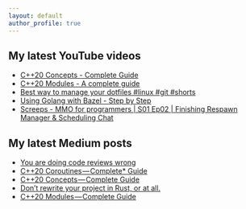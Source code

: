 ```yaml
---
layout: default
author_profile: true
---
```


## My latest YouTube videos

<!--START_SECTION:youtube-->
* [C++20 Concepts  - Complete Guide](https:&#x2F;&#x2F;www.youtube.com&#x2F;watch?v&#x3D;1So7onMFxJM)
* [C++20 Modules - A complete guide](https:&#x2F;&#x2F;www.youtube.com&#x2F;watch?v&#x3D;WRCwciJ5MTE)
* [Best way to manage your dotfiles #linux #git #shorts](https:&#x2F;&#x2F;www.youtube.com&#x2F;watch?v&#x3D;LHrB4TcU1JM)
* [Using Golang with Bazel - Step by Step](https:&#x2F;&#x2F;www.youtube.com&#x2F;watch?v&#x3D;mXLrk0ipwz4)
* [Screeps - MMO for programmers | S01 Ep02 | Finishing Respawn Manager &amp; Scheduling Chat](https:&#x2F;&#x2F;www.youtube.com&#x2F;watch?v&#x3D;w_JhbH6NI5E)
<!--END_SECTION:youtube-->

## My latest Medium posts

<!--START_SECTION:medium-->
* [You are doing code reviews wrong](https:&#x2F;&#x2F;itnext.io&#x2F;you-are-doing-code-reviews-wrong-e0b16ce8812b?source&#x3D;rss-1e1de1006a93------2)
* [C++20 Coroutines — Complete* Guide](https:&#x2F;&#x2F;itnext.io&#x2F;c-20-coroutines-complete-guide-7c3fc08db89d?source&#x3D;rss-1e1de1006a93------2)
* [C++20 Concepts — Complete Guide](https:&#x2F;&#x2F;itnext.io&#x2F;c-20-concepts-complete-guide-42c9e009c6bf?source&#x3D;rss-1e1de1006a93------2)
* [Don’t rewrite your project in Rust, or at all.](https:&#x2F;&#x2F;itnext.io&#x2F;dont-rewrite-your-project-in-rust-or-at-all-81b5be97ff58?source&#x3D;rss-1e1de1006a93------2)
* [C++20 Modules — Complete Guide](https:&#x2F;&#x2F;itnext.io&#x2F;c-20-modules-complete-guide-ae741ddbae3d?source&#x3D;rss-1e1de1006a93------2)
<!--END_SECTION:medium-->